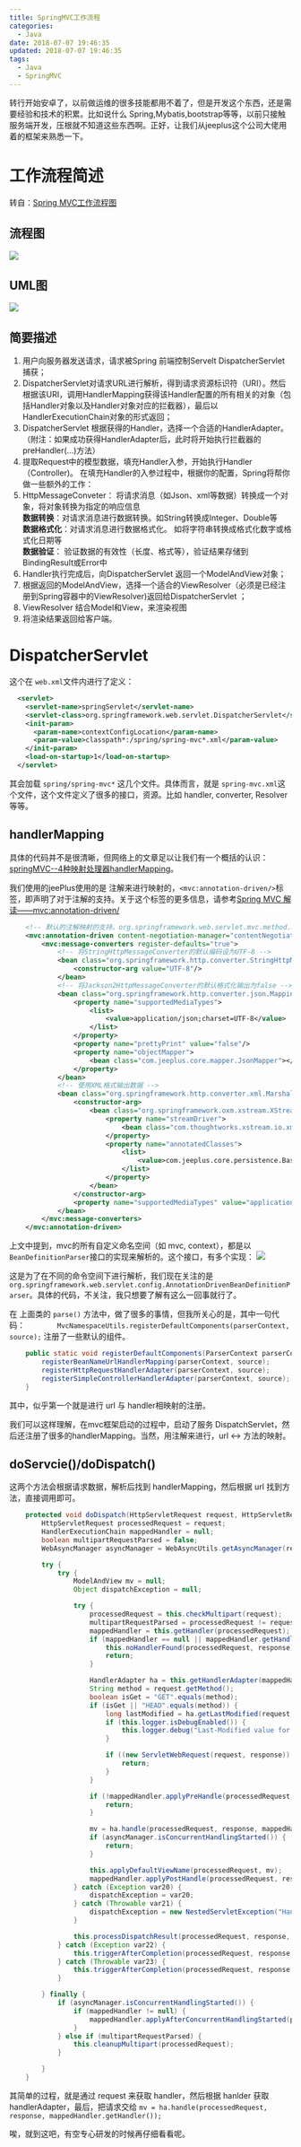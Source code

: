 ```yaml
---
title: SpringMVC工作流程
categories:
  - Java
date: 2018-07-07 19:46:35
updated: 2018-07-07 19:46:35
tags: 
  - Java
  - SpringMVC
---
```

转行开始安卓了，以前做运维的很多技能都用不着了，但是开发这个东西，还是需要经验和技术的积累。比如说什么 Spring,Mybatis,bootstrap等等，以前只接触服务端开发，压根就不知道这些东西啊。正好，让我们从jeeplus这个公司大佬用着的框架来熟悉一下。
<!--more-->

# 工作流程简述

转自：[Spring MVC工作流程图](https://blog.csdn.net/xwq911/article/details/51373258)

## 流程图
![](../res/spring-mvc-pic1.png)
##  UML图
![](spring-mvc-pic2.png)

## 简要描述
1. 用户向服务器发送请求，请求被Spring 前端控制Servelt DispatcherServlet捕获；
1. DispatcherServlet对请求URL进行解析，得到请求资源标识符（URI）。然后根据该URI，调用HandlerMapping获得该Handler配置的所有相关的对象（包括Handler对象以及Handler对象对应的拦截器），最后以HandlerExecutionChain对象的形式返回；
1. DispatcherServlet 根据获得的Handler，选择一个合适的HandlerAdapter。（附注：如果成功获得HandlerAdapter后，此时将开始执行拦截器的preHandler(...)方法）
1. 提取Request中的模型数据，填充Handler入参，开始执行Handler（Controller)。 在填充Handler的入参过程中，根据你的配置，Spring将帮你做一些额外的工作：
1. HttpMessageConveter： 将请求消息（如Json、xml等数据）转换成一个对象，将对象转换为指定的响应信息  
**数据转换**：对请求消息进行数据转换。如String转换成Integer、Double等  
**数据格式化**：对请求消息进行数据格式化。 如将字符串转换成格式化数字或格式化日期等   
**数据验证**： 验证数据的有效性（长度、格式等），验证结果存储到BindingResult或Error中
1. Handler执行完成后，向DispatcherServlet 返回一个ModelAndView对象；
1. 根据返回的ModelAndView，选择一个适合的ViewResolver（必须是已经注册到Spring容器中的ViewResolver)返回给DispatcherServlet ；
1. ViewResolver 结合Model和View，来渲染视图
1. 将渲染结果返回给客户端。

# DispatcherServlet
这个在 `web.xml`文件内进行了定义：

```xml
  <servlet>
    <servlet-name>springServlet</servlet-name>
    <servlet-class>org.springframework.web.servlet.DispatcherServlet</servlet-class>
    <init-param>
      <param-name>contextConfigLocation</param-name>
      <param-value>classpath*:/spring/spring-mvc*.xml</param-value>
    </init-param>
    <load-on-startup>1</load-on-startup>
  </servlet>
```

其会加载 `spring/spring-mvc*` 这几个文件。具体而言，就是 `spring-mvc.xml`这个文件，这个文件定义了很多的接口，资源。比如 handler, converter, Resolver等等。

## handlerMapping

具体的代码并不是很清晰，但网络上的文章足以让我们有一个概括的认识：[springMVC--4种映射处理器handlerMapping](https://blog.csdn.net/xzh121121/article/details/79268650)。

我们使用的jeePlus使用的是 注解来进行映射的，`<mvc:annotation-driven/>`标签，即声明了对于注解的支持。关于这个标签的更多信息，请参考[Spring MVC 解读——<mvc:annotation-driven/>](https://my.oschina.net/HeliosFly/blog/205343)


```xml
    <!-- 默认的注解映射的支持，org.springframework.web.servlet.mvc.method.annotation.RequestMappingHandlerMapping -->
    <mvc:annotation-driven content-negotiation-manager="contentNegotiationManager">
        <mvc:message-converters register-defaults="true">
            <!-- 将StringHttpMessageConverter的默认编码设为UTF-8 -->
            <bean class="org.springframework.http.converter.StringHttpMessageConverter">
                <constructor-arg value="UTF-8"/>
            </bean>
            <!-- 将Jackson2HttpMessageConverter的默认格式化输出为false -->
            <bean class="org.springframework.http.converter.json.MappingJackson2HttpMessageConverter">
                <property name="supportedMediaTypes">
                    <list>
                        <value>application/json;charset=UTF-8</value>
                    </list>
                </property>
                <property name="prettyPrint" value="false"/>
                <property name="objectMapper">
                    <bean class="com.jeeplus.core.mapper.JsonMapper"></bean>
                </property>
            </bean>
            <!-- 使用XML格式输出数据 -->
            <bean class="org.springframework.http.converter.xml.MarshallingHttpMessageConverter">
                <constructor-arg>
                    <bean class="org.springframework.oxm.xstream.XStreamMarshaller">
                        <property name="streamDriver">
                            <bean class="com.thoughtworks.xstream.io.xml.StaxDriver"/>
                        </property>
                        <property name="annotatedClasses">
                            <list>
                                <value>com.jeeplus.core.persistence.BaseEntity</value>
                            </list>
                        </property>
                    </bean>
                </constructor-arg>
                <property name="supportedMediaTypes" value="application/xml"></property>
            </bean>
        </mvc:message-converters>
    </mvc:annotation-driven>
```

上文中提到，mvc的所有自定义命名空间（如 mvc, context），都是以`BeanDefinitionParser`接口的实现来解析的。这个接口，有多个实现：
![](../res/spring-mvc-pic3.png)

这是为了在不同的命令空间下进行解析，我们现在关注的是`org.springframework.web.servlet.config.AnnotationDrivenBeanDefinitionParser`。具体的代码，不关注，我只想要了解有这么一回事就行了。

在 上面类的 `parse()` 方法中，做了很多的事情，但我所关心的是，其中一句代码：`        MvcNamespaceUtils.registerDefaultComponents(parserContext, source);` 注册了一些默认的组件。

```java
    public static void registerDefaultComponents(ParserContext parserContext, Object source) {
        registerBeanNameUrlHandlerMapping(parserContext, source);
        registerHttpRequestHandlerAdapter(parserContext, source);
        registerSimpleControllerHandlerAdapter(parserContext, source);
    }
```

其中，似乎第一个就是进行 url 与 handler相映射的注册。

我们可以这样理解，在mvc框架启动的过程中，启动了服务 DispatchServlet，然后还注册了很多的handlerMapping。当然，用注解来进行，url <-> 方法的映射。

## doServcie()/doDispatch()
这两个方法会根据请求数据，解析后找到 handlerMapping，然后根据 url 找到方法，直接调用即可。

```java
    protected void doDispatch(HttpServletRequest request, HttpServletResponse response) throws Exception {
        HttpServletRequest processedRequest = request;
        HandlerExecutionChain mappedHandler = null;
        boolean multipartRequestParsed = false;
        WebAsyncManager asyncManager = WebAsyncUtils.getAsyncManager(request);

        try {
            try {
                ModelAndView mv = null;
                Object dispatchException = null;

                try {
                    processedRequest = this.checkMultipart(request);
                    multipartRequestParsed = processedRequest != request;
                    mappedHandler = this.getHandler(processedRequest);
                    if (mappedHandler == null || mappedHandler.getHandler() == null) {
                        this.noHandlerFound(processedRequest, response);
                        return;
                    }

                    HandlerAdapter ha = this.getHandlerAdapter(mappedHandler.getHandler());
                    String method = request.getMethod();
                    boolean isGet = "GET".equals(method);
                    if (isGet || "HEAD".equals(method)) {
                        long lastModified = ha.getLastModified(request, mappedHandler.getHandler());
                        if (this.logger.isDebugEnabled()) {
                            this.logger.debug("Last-Modified value for [" + getRequestUri(request) + "] is: " + lastModified);
                        }

                        if ((new ServletWebRequest(request, response)).checkNotModified(lastModified) && isGet) {
                            return;
                        }
                    }

                    if (!mappedHandler.applyPreHandle(processedRequest, response)) {
                        return;
                    }

                    mv = ha.handle(processedRequest, response, mappedHandler.getHandler());
                    if (asyncManager.isConcurrentHandlingStarted()) {
                        return;
                    }

                    this.applyDefaultViewName(processedRequest, mv);
                    mappedHandler.applyPostHandle(processedRequest, response, mv);
                } catch (Exception var20) {
                    dispatchException = var20;
                } catch (Throwable var21) {
                    dispatchException = new NestedServletException("Handler dispatch failed", var21);
                }

                this.processDispatchResult(processedRequest, response, mappedHandler, mv, (Exception)dispatchException);
            } catch (Exception var22) {
                this.triggerAfterCompletion(processedRequest, response, mappedHandler, var22);
            } catch (Throwable var23) {
                this.triggerAfterCompletion(processedRequest, response, mappedHandler, new NestedServletException("Handler processing failed", var23));
            }

        } finally {
            if (asyncManager.isConcurrentHandlingStarted()) {
                if (mappedHandler != null) {
                    mappedHandler.applyAfterConcurrentHandlingStarted(processedRequest, response);
                }
            } else if (multipartRequestParsed) {
                this.cleanupMultipart(processedRequest);
            }

        }
    }
```

其简单的过程，就是通过 request 来获取 handler，然后根据 hanlder 获取 handlerAdapter，最后，把请求交给 `mv = ha.handle(processedRequest, response, mappedHandler.getHandler());`

唉，就到这吧，有空专心研发的时候再仔细看看呢。